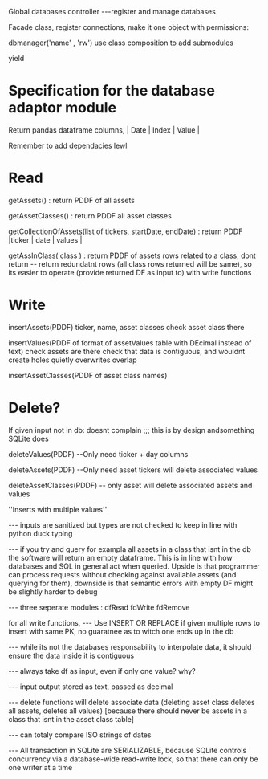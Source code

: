 
Global databases controller
---register and manage databases

Facade class, register connections, make it one object with permissions:

dbmanager('name' , 'rw')
use class composition to add submodules

yield

# Specification for the database adaptor module

Return pandas dataframe columns,
| Date | Index | Value |

Remember to add dependacies lewl

# Read

getAssets() : return PDDF of all assets

getAssetClasses() : return PDDF all asset classes

getCollectionOfAssets(list of tickers, startDate, endDate)
: return PDDF |ticker | date | values |

getAssInClass( class ) : return PDDF of assets rows related to a class, dont return
  -- return redundatnt rows (all class rows returned will be same), so its easier to operate (provide returned DF as input to) with write functions

# Write

insertAssets(PDDF)
  ticker, name, asset classes
check asset class there


insertValues(PDDF of format of assetValues table with DEcimal instead of text)
check assets are there
check that data is contiguous, and wouldnt create holes
quietly overwrites overlap

insertAssetClasses(PDDF of asset class names)

# Delete?
If given input not in db: doesnt complain ;;; this is by design andsomething SQLite does

deleteValues(PDDF)
    --Only need ticker + day columns

deleteAssets(PDDF)
    --Only need asset tickers
    will delete associated values

deleteAssetClasses(PDDF)
    -- only asset
    will delete associated assets and values


''Inserts with multiple values''

--- inputs are sanitized but types are not checked to keep in line with python
duck typing

--- if you try and query for exampla all assets in a class that isnt in the db
the software will return an empty dataframe. This is in line with how databases
and SQL in general act when queried. Upside is that programmer can process
requests without checking against available assets (and querying for them),
downside is that semantic errors with empty DF might be slightly harder to debug

--- three seperate modules : dfRead fdWrite fdRemove

for all write functions,
---  Use INSERT OR REPLACE
if given multiple rows to insert with same PK, no guaratnee as to witch one
ends up in the db

--- while its not the databases responsability to interpolate data, it should
ensure the data inside it is contiguous


--- always take df as input, even if only one value? why?

--- input output stored as text, passed as decimal

--- delete functions will delete associate data (deleting asset class deletes all assets, deletes all values) [because there should never be assets in a class that isnt in the asset class table]

--- can totaly compare ISO strings of dates

---  All transaction in SQLite are SERIALIZABLE, because SQLite controls concurrency via a database-wide read-write lock, so that there can only be one writer at a time